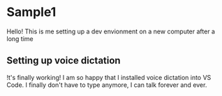 # Sample1

Hello! This is me setting up a dev envionment on a new computer after a long time




## Setting up voice dictation
!t's finally working! I am so happy that I installed voice dictation into VS Code. I finally don't have to type anymore, I can talk forever and ever.